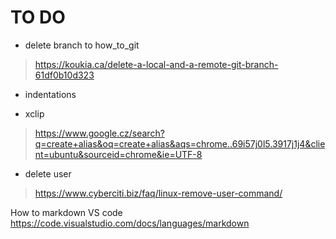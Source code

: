 # TO DO
+ delete branch to how_to_git
> https://koukia.ca/delete-a-local-and-a-remote-git-branch-61df0b10d323

+ indentations

+ xclip 
> https://www.google.cz/search?q=create+alias&oq=create+alias&aqs=chrome..69i57j0l5.3917j1j4&client=ubuntu&sourceid=chrome&ie=UTF-8

+ delete user
> https://www.cyberciti.biz/faq/linux-remove-user-command/

How to markdown VS code
https://code.visualstudio.com/docs/languages/markdown